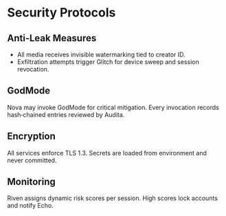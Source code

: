 # Security Protocols

## Anti-Leak Measures
- All media receives invisible watermarking tied to creator ID.
- Exfiltration attempts trigger Glitch for device sweep and session revocation.

## GodMode
Nova may invoke GodMode for critical mitigation. Every invocation records hash‑chained entries reviewed by Audita.

## Encryption
All services enforce TLS 1.3. Secrets are loaded from environment and never committed.

## Monitoring
Riven assigns dynamic risk scores per session. High scores lock accounts and notify Echo.
